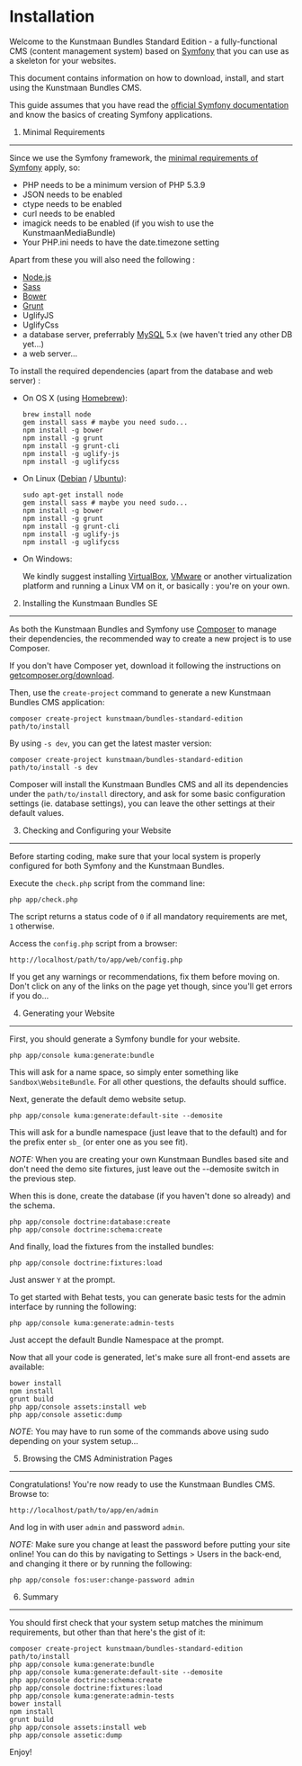 Installation
============

Welcome to the Kunstmaan Bundles Standard Edition - a fully-functional CMS (content management system) based on
[Symfony][1] that you can use as a skeleton for your websites.

This document contains information on how to download, install, and start using the Kunstmaan Bundles CMS.

This guide assumes that you have read the [official Symfony documentation][2] and know the basics of creating
Symfony applications.


1) Minimal Requirements
-----------------------

Since we use the Symfony framework, the [minimal requirements of Symfony][3] apply, so:

- PHP needs to be a minimum version of PHP 5.3.9
- JSON needs to be enabled
- ctype needs to be enabled
- curl needs to be enabled
- imagick needs to be enabled (if you wish to use the KunstmaanMediaBundle)
- Your PHP.ini needs to have the date.timezone setting

Apart from these you will also need the following :

- [Node.js][4]
- [Sass][5]
- [Bower][6]
- [Grunt][7]
- UglifyJS
- UglifyCss
- a database server, preferrably [MySQL][8] 5.x (we haven't tried any other DB yet...)
- a web server...

To install the required dependencies (apart from the database and web server) :

 - On OS X (using [Homebrew][9]):

   ```
   brew install node
   gem install sass # maybe you need sudo...
   npm install -g bower
   npm install -g grunt
   npm install -g grunt-cli
   npm install -g uglify-js
   npm install -g uglifycss
   ```

 - On Linux ([Debian][10] / [Ubuntu][11]):

   ```
   sudo apt-get install node
   gem install sass # maybe you need sudo...
   npm install -g bower
   npm install -g grunt
   npm install -g grunt-cli
   npm install -g uglify-js
   npm install -g uglifycss
   ```

 - On Windows:

   We kindly suggest installing [VirtualBox][12], [VMware][13] or another virtualization platform and running a Linux
   VM on it, or basically : you're on your own.


2) Installing the Kunstmaan Bundles SE
--------------------------------------

As both the Kunstmaan Bundles and Symfony use [Composer][14] to manage their dependencies, the recommended way to
create a new project is to use Composer.

If you don't have Composer yet, download it following the instructions on [getcomposer.org/download][15].

Then, use the `create-project` command to generate a new Kunstmaan Bundles CMS application:

    composer create-project kunstmaan/bundles-standard-edition path/to/install

By using `-s dev`, you can get the latest master version:

    composer create-project kunstmaan/bundles-standard-edition path/to/install -s dev

Composer will install the Kunstmaan Bundles CMS and all its dependencies under the `path/to/install` directory, and
ask for some basic configuration settings (ie. database settings), you can leave the other settings at their default
values.


3) Checking and Configuring your Website
----------------------------------------

Before starting coding, make sure that your local system is properly configured for both Symfony and the Kunstmaan
Bundles.

Execute the `check.php` script from the command line:

    php app/check.php

The script returns a status code of `0` if all mandatory requirements are met, `1` otherwise.

Access the `config.php` script from a browser:

    http://localhost/path/to/app/web/config.php

If you get any warnings or recommendations, fix them before moving on. Don't click on any of the links on the page
yet though, since you'll get errors if you do...


4) Generating your Website
--------------------------

First, you should generate a Symfony bundle for your website.

    php app/console kuma:generate:bundle

This will ask for a name space, so simply enter something like `Sandbox\WebsiteBundle`. For all other
questions, the defaults should suffice.

Next, generate the default demo website setup.

    php app/console kuma:generate:default-site --demosite

This will ask for a bundle namespace (just leave that to the default) and for the prefix enter `sb_` (or enter one as
you see fit).

*NOTE:* When you are creating your own Kunstmaan Bundles based site and don't need the demo site fixtures, just leave
out the --demosite switch in the previous step.

When this is done, create the database (if you haven't done so already) and the schema.

    php app/console doctrine:database:create
    php app/console doctrine:schema:create

And finally, load the fixtures from the installed bundles:

    php app/console doctrine:fixtures:load

Just answer `Y` at the prompt.

To get started with Behat tests, you can generate basic tests for the admin interface by running the following:

    php app/console kuma:generate:admin-tests

Just accept the default Bundle Namespace at the prompt.

Now that all your code is generated, let's make sure all front-end assets are available:

    bower install
    npm install
    grunt build
    php app/console assets:install web
    php app/console assetic:dump

*NOTE*: You may have to run some of the commands above using sudo depending on your system setup...


5) Browsing the CMS Administration Pages
----------------------------------------

Congratulations! You're now ready to use the Kunstmaan Bundles CMS. Browse to:

    http://localhost/path/to/app/en/admin

And log in with user ```admin``` and password ```admin```.

*NOTE:* Make sure you change at least the password before putting your site online! You can do this by navigating to
Settings > Users in the back-end, and changing it there or by running the following:

    php app/console fos:user:change-password admin


6) Summary
----------

You should first check that your system setup matches the minimum requirements, but other than that here's the gist
of it:

    composer create-project kunstmaan/bundles-standard-edition path/to/install
    php app/console kuma:generate:bundle
    php app/console kuma:generate:default-site --demosite
    php app/console doctrine:schema:create
    php app/console doctrine:fixtures:load
    php app/console kuma:generate:admin-tests
    bower install
    npm install
    grunt build
    php app/console assets:install web
    php app/console assetic:dump

Enjoy!


[1]:  http://symfony.com/
[2]:  http://symfony.com/doc
[3]:  http://symfony.com/doc/current/reference/requirements.html
[4]:  http://nodejs.org/
[5]:  http://sass-lang.com/
[6]:  http://bower.io/
[7]:  http://gruntjs.com/
[8]:  http://www.mysql.com/
[9]:  http://brew.sh/
[10]: http://www.debian.org/
[11]: http://www.ubuntu.com/
[12]: http://www.virtualbox.org/
[13]: http://www.vmware.com/
[14]: https://getcomposer.org/
[15]: https://getcomposer.org/download

